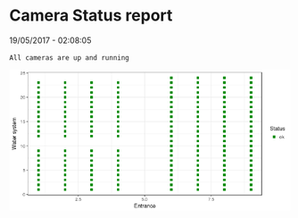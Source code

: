 Camera Status report
================
19/05/2017 - 02:08:05

    All cameras are up and running

![](camreport_files/figure-markdown_github/unnamed-chunk-2-1.png)
